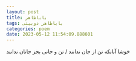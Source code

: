 ```yaml
---
layout: post
title: باباطاهر
tags: باباطاهر دوبیتی
categories: poem
date: 2023-05-12 11:54:09.888601
---
```


خوشا آنانکه تن از جان ندانند / تن و جانی بجز جانان ندانند